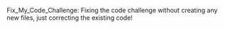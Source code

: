 Fix_My_Code_Challenge:
Fixing the code challenge without creating any new files, just correcting the existing code!
